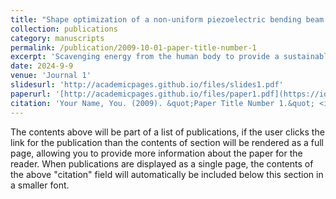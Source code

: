 ```yaml
---
title: "Shape optimization of a non-uniform piezoelectric bending beam for human knee energy harvester"
collection: publications
category: manuscripts
permalink: /publication/2009-10-01-paper-title-number-1
excerpt: 'Scavenging energy from the human body to provide a sustainable source for electronic devices has gained significant attention. Recently, scientists have focused on harnessing biomechanical energy from human motion. This study was dedicated to developing and optimizing a non-uniform piezoelectric bending beam-based human knee energy harvester. The bimorph non-uniform piezoelectric bending beam consisted of a non-uniform carbon fiber substrate and piezoelectric macro fiber composites (MFC). Compared to the uniform piezoelectric bending beam, the non-uniform piezoelectric beam can optimize the shape to improve the average strain, thus improving the energy harvesting efficiency. In this study, eight shape functions, including ellipse, sin, tanh, exponential function, parabola, trigonometric line, and bell curves, were investigated and optimized. The bell curve bending beam was selected and fabricated due to its good performance. Then, a benchmark platform was developed to test the deflection curve and reaction force when the nonuniform bending beam was compressed. Finally, to validate the design, Experimental testing on three subjects was conducted when they were equipped with the harvester and walked on a treadmill. Testing results indicated that the non-uniform bending beam-based energy harvester can improve the energy harvesting efficiency by 28.57% compared to the uniform beam-based energy harvester. The output power can reach 18.94 mW when walking at 7.0 km/h..'
date: 2024-9-9
venue: 'Journal 1'
slidesurl: 'http://academicpages.github.io/files/slides1.pdf'
paperurl: '[http://academicpages.github.io/files/paper1.pdf](https://iopscience.iop.org/article/10.1088/1361-665X/ad78ce/meta)'
citation: 'Your Name, You. (2009). &quot;Paper Title Number 1.&quot; <i>Journal 1</i>. 1(1).'
---
```


The contents above will be part of a list of publications, if the user clicks the link for the publication than the contents of section will be rendered as a full page, allowing you to provide more information about the paper for the reader. When publications are displayed as a single page, the contents of the above "citation" field will automatically be included below this section in a smaller font.
